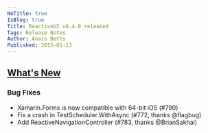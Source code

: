 ```yaml
---
NoTitle: true
IsBlog: true
Title: ReactiveUI v6.4.0 released
Tags: Release Notes
Author: Anaïs Betts
Published: 2015-01-13
---
```


## [What's New](https://github.com/reactiveui/ReactiveUI/compare/6.3.0...6.3.1)

### Bug Fixes
- Xamarin.Forms is now compatible with 64-bit iOS (#790)
- Fix a crash in TestScheduler.WithAsync (#772, thanks @flagbug)
- Add ReactiveNavigationController (#783, thanks @BrianSakhai)
